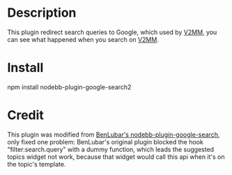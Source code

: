# Description

This plugin redirect search queries to Google, which used by [V2MM](https://v2mm.tech/), you can see what happened when you search on [V2MM](https://v2mm.tech/).

# Install

npm install nodebb-plugin-google-search2

# Credit

This plugin was modified from [BenLubar's nodebb-plugin-google-search](https://github.com/BenLubar/nodebb-plugin-google-search), only fixed one problem: BenLubar's original plugin blocked the hook "filter:search.query" with a dummy function, which leads the suggested topics widget not work, because that widget would call this api when it's on the topic's template.

